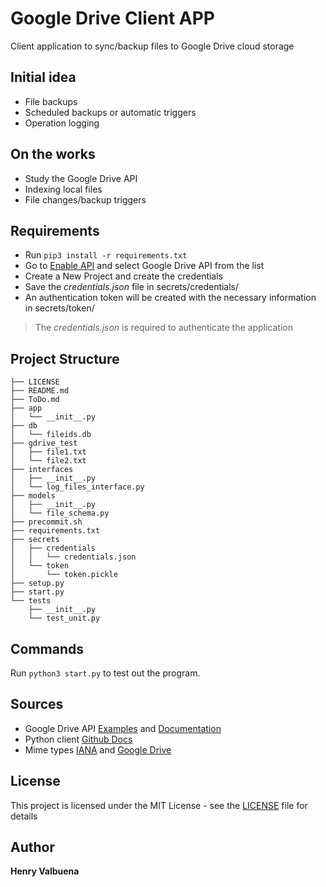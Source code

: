 # Google Drive Client APP
Client application to sync/backup files to Google Drive cloud storage

## Initial idea
- File backups
- Scheduled backups or automatic triggers
- Operation logging

## On the works
- Study the Google Drive API
- Indexing local files
- File changes/backup triggers

## Requirements

- Run `pip3 install -r requirements.txt`
- Go to [Enable API](https://console.developers.google.com/apis) and select Google Drive API from the list
- Create a New Project and create the credentials
- Save the *credentials.json* file in secrets/credentials/
- An authentication token will be created with the necessary information in secrets/token/

> The *credentials.json* is required to authenticate the application

## Project Structure
```
├── LICENSE
├── README.md
├── ToDo.md
├── app
│   └── __init__.py
├── db
│   └── fileids.db
├── gdrive_test
│   ├── file1.txt
│   └── file2.txt
├── interfaces
│   ├── __init__.py
│   └── log_files_interface.py
├── models
│   ├── __init__.py
│   └── file_schema.py
├── precommit.sh
├── requirements.txt
├── secrets
│   ├── credentials
│   │   └── credentials.json
│   └── token
│       └── token.pickle
├── setup.py
├── start.py
└── tests
    ├── __init__.py
    └── test_unit.py
```
## Commands

Run `python3 start.py` to test out the program.

## Sources
- Google Drive API [Examples](https://developers.google.com/drive/api/v3/manage-uploads) and [Documentation](https://developers.google.com/drive/api/v3/reference/files/create)
- Python client [Github Docs](https://github.com/googleapis/google-api-python-client/tree/master/docs)
- Mime types [IANA](https://www.iana.org/assignments/media-types/media-types.xhtml) and [Google Drive](https://developers.google.com/drive/api/v3/mime-types)


## License
This project is licensed under the MIT License - see the [LICENSE](LICENSE) file for details

## Author
**Henry Valbuena**